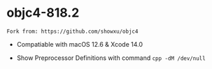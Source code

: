 
# objc4-818.2


`Fork from: https://github.com/showxu/objc4`


- Compatiable with macOS 12.6 & Xcode 14.0

- Show Preprocessor Definitions with command `cpp -dM /dev/null`


